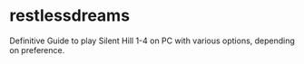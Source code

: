 # restlessdreams
Definitive Guide to play Silent Hill 1-4 on PC with various options, depending on preference.
